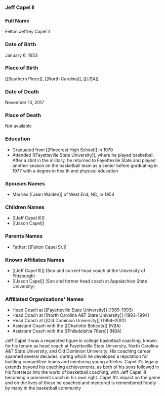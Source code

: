 ### Jeff Capel II

### Full Name

Felton Jeffrey Capel II

### Date of Birth

January 6, 1953

### Place of Birth

[[Southern Pines]], [[North Carolina]], [[USA]]

### Date of Death

November 13, 2017

### Place of Death

Not available

### Education

- Graduated from [[Pinecrest High School]] in 1970
- Attended [[Fayetteville State University]], where he played basketball. After a stint in the military, he returned to Fayetteville State and played another season on the basketball team as a senior before graduating in 1977 with a degree in health and physical education

### Spouses Names

- Married [[Jean Walden]] of West End, NC, in 1954

### Children Names

- [[Jeff Capel III]]
- [[Jason Capel]]

### Parents Names

- Father: [[Felton Capel Sr.]]

### Known Affiliates Names

- [[Jeff Capel III]] (Son and current head coach at the University of Pittsburgh)
- [[Jason Capel]] (Son and former head coach at Appalachian State University)

### Affiliated Organizations' Names

- Head Coach at [[Fayetteville State University]] (1989–1993)
- Head Coach at [[North Carolina A&T State University]] (1993–1994)
- Head Coach at [[Old Dominion University]] (1994–2001)
- Assistant Coach with the [[Charlotte Bobcats]] (NBA)
- Assistant Coach with the [[Philadelphia 76ers]] (NBA)

Jeff Capel II was a respected figure in college basketball coaching, known for his tenure as head coach at Fayetteville State University, North Carolina A&T State University, and Old Dominion University. His coaching career spanned several decades, during which he developed a reputation for building competitive teams and mentoring young athletes. Capel II's legacy extends beyond his coaching achievements, as both of his sons followed in his footsteps into the world of basketball coaching, with Jeff Capel III becoming a prominent coach in his own right. Capel II's impact on the game and on the lives of those he coached and mentored is remembered fondly by many in the basketball community
